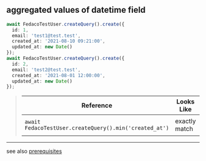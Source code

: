 ## aggregated values of datetime field

```typescript
await FedacoTestUser.createQuery().create({
  id: 1,
  email: 'test1@test.test',
  created_at: '2021-08-10 09:21:00',
  updated_at: new Date()
});
await FedacoTestUser.createQuery().create({
  id: 2,
  email: 'test2@test.test',
  created_at: '2021-08-01 12:00:00',
  updated_at: new Date()
});
```


> | Reference | Looks Like | Value |
> | ------ | ----- | ----- |
> | `await FedacoTestUser.createQuery().min('created_at')` | exactly match | `'2021-08-01 12:00:00'` |


----
see also [prerequisites](./prerequisite.md)
